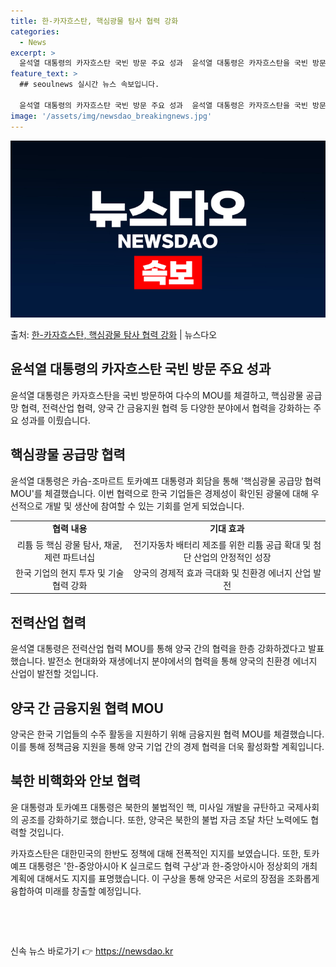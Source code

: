 ```yaml
---
title: 한-카자흐스탄, 핵심광물 탐사 협력 강화
categories:
  - News
excerpt: >
  윤석열 대통령의 카자흐스탄 국빈 방문 주요 성과  윤석열 대통령은 카자흐스탄을 국빈 방문하여 여러 중요한 협…
feature_text: >
  ## seoulnews 실시간 뉴스 속보입니다.

  윤석열 대통령의 카자흐스탄 국빈 방문 주요 성과  윤석열 대통령은 카자흐스탄을 국빈 방문하여 여러 중요한 협…
image: '/assets/img/newsdao_breakingnews.jpg'
---
```


![뉴스다오 속보](/assets/img/newsdao_breakingnews.jpg)

<p>출처: <a href="https://newsdao.kr/4208" rel="dofollow">한-카자흐스탄, 핵심광물 탐사 협력 강화</a> | 뉴스다오</p>

<h2 data-ke-size="size26">윤석열 대통령의 카자흐스탄 국빈 방문 주요 성과</h2>
<p data-ke-size="size16">윤석열 대통령은 카자흐스탄을 국빈 방문하여 다수의 MOU를 체결하고, 핵심광물 공급망 협력, 전력산업 협력, 양국 간 금융지원 협력 등 다양한 분야에서 협력을 강화하는 주요 성과를 이뤘습니다.</p>

<h2 data-ke-size="size26">핵심광물 공급망 협력</h2>
<p data-ke-size="size16">윤석열 대통령은 카슴-조마르트 토카예프 대통령과 회담을 통해 '핵심광물 공급망 협력 MOU'를 체결했습니다. 이번 협력으로 한국 기업들은 경제성이 확인된 광물에 대해 우선적으로 개발 및 생산에 참여할 수 있는 기회를 얻게 되었습니다.</p>

<table>
    <tr>
        <td style="text-align: center; height: 17px;"><b>협력 내용</b></td>
        <td style="text-align: center; height: 17px;"><b>기대 효과</b></td>
    </tr>
    <tr>
        <td style="text-align: center; height: 17px;">리튬 등 핵심 광물 탐사, 채굴, 제련 파트너십</td>
        <td style="text-align: center; height: 17px;">전기자동차 배터리 제조를 위한 리튬 공급 확대 및 첨단 산업의 안정적인 성장</td>
    </tr>
    <tr>
        <td style="text-align: center; height: 17px;">한국 기업의 현지 투자 및 기술 협력 강화</td>
        <td style="text-align: center; height: 17px;">양국의 경제적 효과 극대화 및 친환경 에너지 산업 발전</td>
    </tr>
</table>

<h2 data-ke-size="size26">전력산업 협력</h2>
<p data-ke-size="size16">윤석열 대통령은 전력산업 협력 MOU를 통해 양국 간의 협력을 한층 강화하겠다고 발표했습니다. 발전소 현대화와 재생에너지 분야에서의 협력을 통해 양국의 친환경 에너지 산업이 발전할 것입니다.</p>

<h2 data-ke-size="size26">양국 간 금융지원 협력 MOU</h2>
<p data-ke-size="size16">양국은 한국 기업들의 수주 활동을 지원하기 위해 금융지원 협력 MOU를 체결했습니다. 이를 통해 정책금융 지원을 통해 양국 기업 간의 경제 협력을 더욱 활성화할 계획입니다.</p>

<h2 data-ke-size="size26">북한 비핵화와 안보 협력</h2>
<p data-ke-size="size16">윤 대통령과 토카예프 대통령은 북한의 불법적인 핵, 미사일 개발을 규탄하고 국제사회의 공조를 강화하기로 했습니다. 또한, 양국은 북한의 불법 자금 조달 차단 노력에도 협력할 것입니다.</p>
<p data-ke-size="size16">카자흐스탄은 대한민국의 한반도 정책에 대해 전폭적인 지지를 보였습니다. 또한, 토카예프 대통령은 '한-중앙아시아 K 실크로드 협력 구상'과 한-중앙아시아 정상회의 개최 계획에 대해서도 지지를 표명했습니다. 이 구상을 통해 양국은 서로의 장점을 조화롭게 융합하여 미래를 창출할 예정입니다.</p>
<p data-ke-size="size16">&nbsp;</p>
<p data-ke-size="size16">&nbsp;</p> 

신속 뉴스 바로가기 👉 <a href="https://newsdao.kr" rel="dofollow">https://newsdao.kr</a>



